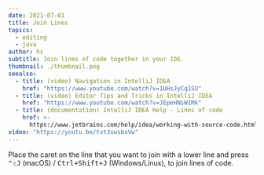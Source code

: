 ```yaml
---
date: 2021-07-01
title: Join Lines
topics:
  - editing
  - java
author: hs
subtitle: Join lines of code together in your IDE.
thumbnail: ./thumbnail.png
seealso:
  - title: (video) Navigation in IntelliJ IDEA
    href: "https://www.youtube.com/watch?v=1UHsJyCq1SU"
  - title: (video) Editor Tips and Tricks in IntelliJ IDEA
    href: "https://www.youtube.com/watch?v=JEpeHNsWIMk"
  - title: (documentation) IntelliJ IDEA Help - Lines of code
    href: >-
      https://www.jetbrains.com/help/idea/working-with-source-code.html#editor_lines_code_blocks
video: "https://youtu.be/tvt3swsbxVw"
---
```


Place the caret on the line that you want to join with a lower line and press <kbd>⌃⇧J</kbd> (macOS) / <kbd>Ctrl+Shift+J</kbd> (Windows/Linux), to join lines of code.
